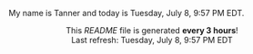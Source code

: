 My name is Tanner and today is Tuesday, July 8, 9:57 PM EDT.

<p align="center">This <i>README</i> file is generated <b>every 3 hours</b>!</br>Last refresh: Tuesday, July 8, 9:57 PM EDT<br /></p>
